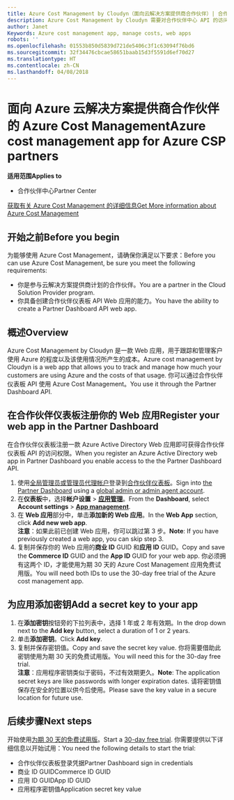 ```yaml
---
title: Azure Cost Management by Cloudyn（面向云解决方案提供商合作伙伴）| 合作伙伴中心
description: Azure Cost Management by Cloudyn 需要对合作伙伴中心 API 的访问权限进行预配。
author: Janet
Keywords: Azure cost management app, manage costs, web apps
robots: ''
ms.openlocfilehash: 01553b850d5839d721de5406c3f1c63094f76bd6
ms.sourcegitcommit: 32f34476cbcae58651baab15d3f5591d6ef70d27
ms.translationtype: HT
ms.contentlocale: zh-CN
ms.lasthandoff: 04/08/2018
---
```

# <a name="azure-cost-management-app-for-azure-csp-partners"></a><span data-ttu-id="bc903-103">面向 Azure 云解决方案提供商合作伙伴的 Azure Cost Management</span><span class="sxs-lookup"><span data-stu-id="bc903-103">Azure cost management app for Azure CSP partners</span></span>  

**<span data-ttu-id="bc903-104">适用范围</span><span class="sxs-lookup"><span data-stu-id="bc903-104">Applies to</span></span>**

-  <span data-ttu-id="bc903-105">合作伙伴中心</span><span class="sxs-lookup"><span data-stu-id="bc903-105">Partner Center</span></span>

[<span data-ttu-id="bc903-106">获取有关 Azure Cost Management 的详细信息</span><span class="sxs-lookup"><span data-stu-id="bc903-106">Get More information about Azure Cost Management</span></span>](https://go.microsoft.com/fwlink/p/?linkid=857893)

## <a name="before-you-begin"></a><span data-ttu-id="bc903-107">开始之前</span><span class="sxs-lookup"><span data-stu-id="bc903-107">Before you begin</span></span>
<span data-ttu-id="bc903-108">为能够使用 Azure Cost Management，请确保你满足以下要求：</span><span class="sxs-lookup"><span data-stu-id="bc903-108">Before you can use Azure Cost Management, be sure you meet the following requirements:</span></span>
- <span data-ttu-id="bc903-109">你是参与云解决方案提供商计划的合作伙伴。</span><span class="sxs-lookup"><span data-stu-id="bc903-109">You are a partner in the Cloud Solution Provider program.</span></span>
- <span data-ttu-id="bc903-110">你具备创建合作伙伴仪表板 API Web 应用的能力。</span><span class="sxs-lookup"><span data-stu-id="bc903-110">You have the ability to create a Partner Dashboard API web app.</span></span>

## <a name="overview"></a><span data-ttu-id="bc903-111">概述</span><span class="sxs-lookup"><span data-stu-id="bc903-111">Overview</span></span>

<span data-ttu-id="bc903-112">Azure Cost Management by Cloudyn 是一款 Web 应用，用于跟踪和管理客户使用 Azure 的程度以及该使用情况所产生的成本。</span><span class="sxs-lookup"><span data-stu-id="bc903-112">Azure cost management by Cloudyn is a web app that allows you to track and manage how much your customers are using Azure and the costs of that usage.</span></span> <span data-ttu-id="bc903-113">你可以通过合作伙伴仪表板 API 使用 Azure Cost Management。</span><span class="sxs-lookup"><span data-stu-id="bc903-113">You use it through the Partner Dashboard API.</span></span>

## <a name="register-your-web-app-in-the-partner-dashboard"></a><span data-ttu-id="bc903-114">在合作伙伴仪表板注册你的 Web 应用</span><span class="sxs-lookup"><span data-stu-id="bc903-114">Register your web app in the Partner Dashboard</span></span>
<span data-ttu-id="bc903-115">在合作伙伴仪表板注册一款 Azure Active Directory Web 应用即可获得合作伙伴仪表板 API 的访问权限。</span><span class="sxs-lookup"><span data-stu-id="bc903-115">When you register an Azure Active Directory web app in Partner Dashboard you enable access to the the Partner Dashboard API.</span></span> 
1.  <span data-ttu-id="bc903-116">使用[全局管理员或管理员代理帐户](create-user-accounts-and-set-permissions.md)登录到[合作伙伴仪表板](https://partnercenter.microsoft.com/en-us/pcv/dashboard/overview)。</span><span class="sxs-lookup"><span data-stu-id="bc903-116">Sign into [the Partner Dashboard](https://partnercenter.microsoft.com/en-us/pcv/dashboard/overview) using a [global admin or admin agent account](create-user-accounts-and-set-permissions.md).</span></span>
2.  <span data-ttu-id="bc903-117">在**仪表板**中，选择**帐户设置** &gt; **[应用管理](https://partnercenter.microsoft.com/en-us/pcv/apiintegration/appmanagement)**。</span><span class="sxs-lookup"><span data-stu-id="bc903-117">From the **Dashboard**, select **Account settings** &gt; **[App management](https://partnercenter.microsoft.com/en-us/pcv/apiintegration/appmanagement)**.</span></span>
3.  <span data-ttu-id="bc903-118">在 **Web 应用**部分中，单击**添加新的 Web 应用**。</span><span class="sxs-lookup"><span data-stu-id="bc903-118">In the **Web App** section, click **Add new web app**.</span></span>
<br> <span data-ttu-id="bc903-119">**注意**：如果此前已创建 Web 应用，你可以跳过第 3 步。</span><span class="sxs-lookup"><span data-stu-id="bc903-119">**Note**: If you have previously created a web app, you can skip step 3.</span></span>
4.  <span data-ttu-id="bc903-120">复制并保存你的 Web 应用的**商业 ID** GUID 和**应用 ID** GUID。</span><span class="sxs-lookup"><span data-stu-id="bc903-120">Copy and save the **Commerce ID** GUID and the **App ID** GUID for your web app.</span></span> <span data-ttu-id="bc903-121">你必须拥有这两个 ID，才能使用为期 30 天的 Azure Cost Management 应用免费试用版。</span><span class="sxs-lookup"><span data-stu-id="bc903-121">You will need both IDs to use the 30-day free trial of the Azure cost management app.</span></span>

## <a name="add-a-secret-key-to-your-app"></a><span data-ttu-id="bc903-122">为应用添加密钥</span><span class="sxs-lookup"><span data-stu-id="bc903-122">Add a secret key to your app</span></span>
1.  <span data-ttu-id="bc903-123">在**添加密钥**按钮旁的下拉列表中，选择 1 年或 2 年有效期。</span><span class="sxs-lookup"><span data-stu-id="bc903-123">In the drop down next to the **Add key** button, select a duration of 1 or 2 years.</span></span>
2.  <span data-ttu-id="bc903-124">单击**添加密钥**。</span><span class="sxs-lookup"><span data-stu-id="bc903-124">Click **Add key**.</span></span> 
3.  <span data-ttu-id="bc903-125">复制并保存密钥值。</span><span class="sxs-lookup"><span data-stu-id="bc903-125">Copy and save the secret key value.</span></span> <span data-ttu-id="bc903-126">你将需要借助此密钥使用为期 30 天的免费试用版。</span><span class="sxs-lookup"><span data-stu-id="bc903-126">You will need this for the 30-day free trial.</span></span>
<br><span data-ttu-id="bc903-127">**注意**：应用程序密钥类似于密码，不过有效期更久。</span><span class="sxs-lookup"><span data-stu-id="bc903-127">**Note**: The application secret keys are like passwords with longer expiration dates.</span></span> <span data-ttu-id="bc903-128">请将密钥值保存在安全的位置以供今后使用。</span><span class="sxs-lookup"><span data-stu-id="bc903-128">Please save the key value in a secure location for future use.</span></span>

## <a name="next-steps"></a><span data-ttu-id="bc903-129">后续步骤</span><span class="sxs-lookup"><span data-stu-id="bc903-129">Next steps</span></span>
<span data-ttu-id="bc903-130">开始使用[为期 30 天的免费试用版](https://go.microsoft.com/fwlink/?linkid=857895)。</span><span class="sxs-lookup"><span data-stu-id="bc903-130">Start a [30-day free trial](https://go.microsoft.com/fwlink/?linkid=857895).</span></span>
<span data-ttu-id="bc903-131">你需要提供以下详细信息以开始试用：</span><span class="sxs-lookup"><span data-stu-id="bc903-131">You need the following details to start the trial:</span></span>
- <span data-ttu-id="bc903-132">合作伙伴仪表板登录凭据</span><span class="sxs-lookup"><span data-stu-id="bc903-132">Partner Dashboard sign in credentials</span></span>
- <span data-ttu-id="bc903-133">商业 ID GUID</span><span class="sxs-lookup"><span data-stu-id="bc903-133">Commerce ID GUID</span></span>
- <span data-ttu-id="bc903-134">应用 ID GUID</span><span class="sxs-lookup"><span data-stu-id="bc903-134">App ID GUID</span></span>
- <span data-ttu-id="bc903-135">应用程序密钥值</span><span class="sxs-lookup"><span data-stu-id="bc903-135">Application secret key value</span></span>
